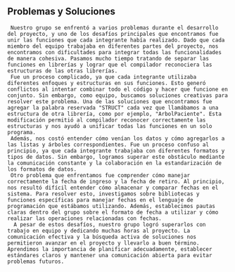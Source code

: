 
## Problemas y Soluciones
 
     Nuestro grupo se enfrentó a varios problemas durante el desarrollo del proyecto, y uno de los desafíos principales que encontramos fue unir las funciones que cada integrante había realizado. Dado que cada miembro del equipo trabajaba en diferentes partes del proyecto, nos encontramos con dificultades para integrar todas las funcionalidades de manera cohesiva. Pasamos mucho tiempo tratando de separar las funciones en librerías y lograr que el compilador reconociera las estructuras de las otras librerías.
     Fue un proceso complicado, ya que cada integrante utilizaba diferentes enfoques y estructuras en sus funciones. Esto generó conflictos al intentar combinar todo el código y hacer que funcione en conjunto. Sin embargo, como equipo, buscamos soluciones creativas para resolver este problema. Una de las soluciones que encontramos fue agregar la palabra reservada "STRUCT" cada vez que llamábamos a una estructura de otra librería, como por ejemplo, "ArbolPaciente". Esta modificación permitió al compilador reconocer correctamente las estructuras y nos ayudó a unificar todas las funciones en un solo programa.
     Además, nos costó entender cómo venían los datos y cómo agregarlos a las listas y árboles correspondientes. Fue un proceso confuso al principio, ya que cada integrante trabajaba con diferentes formatos y tipos de datos. Sin embargo, logramos superar este obstáculo mediante la comunicación constante y la colaboración en la estandarización de los formatos de datos.
     Otro problema que enfrentamos fue comprender cómo manejar correctamente la fecha de ingreso y la fecha de retiro. Al principio, nos resultó difícil entender cómo almacenar y comparar fechas en el sistema. Para resolver esto, investigamos sobre bibliotecas y funciones específicas para manejar fechas en el lenguaje de programación que estábamos utilizando. Además, establecimos pautas claras dentro del grupo sobre el formato de fecha a utilizar y cómo realizar las operaciones relacionadas con fechas.
      A pesar de estos desafíos, nuestro grupo logró superarlos con trabajo en equipo y dedicando muchas horas al proyecto. La comunicación efectiva y la búsqueda activa de soluciones nos permitieron avanzar en el proyecto y llevarlo a buen término. Aprendimos la importancia de planificar adecuadamente, establecer estándares claros y mantener una comunicación abierta para evitar problemas futuros.
